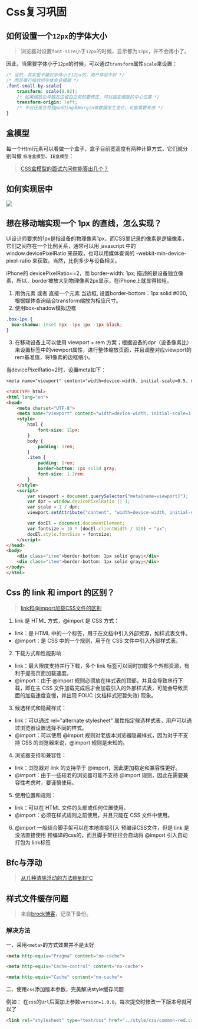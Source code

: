 # Css复习巩固
## 如何设置一个`12px`的字体大小
> 浏览器对设置`font-size`小于`12px`的时候，显示都为`12px`，并不会再小了。

因此，当需要字体小于`12px`的时候，可以通过`transform`属性`scale`来设置：
```css
/* 当然，其实是不建议字体小于12px的，用户体验不好 */
/* 而且强行缩放后字体会变模糊 */
.font-small-by-scale{
    transform: scale(0.82);
    /* 如果缩放后导致左边留白之前的要修正，可以指定缩放的中心位置 */
    transform-origin: left;
    /* 不过还是会导致padding和margin等数据发生变化，可能需要考虑 */
}
```
## 盒模型

每一个Html元素可以看做一个盒子，盒子目前宽高度有两种计算方式，它们就分别叫做 `标准盒模型`、`IE盒模型`：

> [CSS盒模型的面试六问你能答出几个？]( https://juejin.cn/post/6988877671606272031 )

## 如何实现居中
![](https://cdnjson.com/images/2024/04/23/imagedccc397ba4f232ea.png)

## 想在移动端实现一个 1px 的直线，怎么实现？
UI设计师要求的1px是指设备的物理像素1px，而CSS里记录的像素是逻辑像素，它们之间存在一个比例关系，通常可以用 javascript 中的 window.devicePixelRatio 来获取，也可以用媒体查询的 -webkit-min-device-pixel-ratio 来获取。当然，比例多少与设备相关。

iPhone的 devicePixelRatio==2，而 border-width: 1px; 描述的是设备独立像素，所以，border被放大到物理像素2px显示，在iPhone上就显得较粗。

1. 用伪元素 或者 直接一个元素 当边框, 设置border-bottom：1px solid #000, 根据媒体查询结合transform缩放为相应尺寸。
2. 使用box-shadow模拟边框
```css
.box-1px {
  box-shadow: inset 0px -1px 1px -1px black;
}

```
3. 在移动设备上可以使用 viewport + rem 方案；根据设备的dpr（设备像素比）来设置<meta>标签中的viewport属性，进行整体缩放页面，并且调整对应viewport的rem基准值，将1像素的边框缩小。

当devicePixelRatio=2时，设置meta如下：
```css
<meta name="viewport" content="width=device-width, initial-scale=0.5, maximum-scale=0.5, minimum-scale=0.5, user-scalable=no">
```
```html
<!DOCTYPE html>
<html lang="en">
<head>
    <meta charset="UTF-8">
    <meta name="viewport" content="width=device-width, initial-scale=1, maximum-scale=1, minimum-scale=1, user-scalable=no">
    <style>
        html {
            font-size: 11px;
        }
        body {
            padding: 1rem;
        }
        .item {
            padding: 1rem;
            border-bottom: 1px solid gray;
            font-size: 1.2rem;
        }
    </style>
    <script>
        var viewport = document.querySelector("meta[name=viewport]");
        var dpr = window.devicePixelRatio || 1;
        var scale = 1 / dpr;
        viewport.setAttribute("content", "width=device-width, initial-scale=" + scale + ", maximum-scale=" + scale + ", minimum-scale=" + scale + ", user-scalable=no");

        var docEl = document.documentElement;
        var fontsize = 10 * (docEl.clientWidth / 320) + "px";
        docEl.style.fontSize = fontsize;
    </script>
</head>
<body>
    <div class="item">border-bottom: 1px solid gray;</div>
    <div class="item">border-bottom: 1px solid gray;</div>
</body>
</html>
```

## Css 的 link 和 import 的区别？
> [link和@import加载CSS文件的区别](https://juejin.cn/post/7356114363881455655?searchId=20240424102254DC94D5463020506A7C64)

1. link 是 HTML 方式，@import 是 CSS 方式：
* link：是 HTML 中的一个标签，用于在文档中引入外部资源，如样式表文件。
* @import：是 CSS 中的一个规则，用于在 CSS 文件中引入外部样式表。
2. 下载方式和性能影响：
* link：最大限度支持并行下载，多个 link 标签可以同时加载多个外部资源，有利于提高页面加载速度。
* @import：由于 @import 规则必须放在样式表的顶部，并且会导致串行下载，即在主 CSS 文件加载完成后才会加载引入的外部样式表，可能会导致页面的加载速度变慢，并出现 FOUC (文档样式短暂失效) 现象。
3. 候选样式和隐藏样式：
* link：可以通过 rel="alternate stylesheet" 属性指定候选样式表，用户可以通过浏览器设置选择不同的样式。
* @import：可以使用 @import 规则对老版本浏览器隐藏样式，因为对于不支持 CSS 的浏览器来说，@import 规则是未知的。
4. 浏览器支持和兼容性：
* link：浏览器对 link 的支持早于 @import，因此更加稳定和兼容性更好。
* @import：由于一些较老的浏览器可能不支持 @import 规则，因此在需要兼容性考虑时，要谨慎使用。
5. 使用位置和规则：
* link：可以在 HTML 文件的头部或任何位置使用。
* @import：必须在样式规则之前使用，并且只能在 CSS 文件中使用。
6. @import 一般结合脚手架可以在本地直接引入 预编译CSS文件，但是 link 是没法直接使用 预编译的css的，而且脚手架往往会自动将 @import 引入自动打包为 link标签

## Bfc与浮动
> [从几种清除浮动的方法聊到BFC](https://juejin.cn/post/6956224653526302733#comment)

## 样式文件缓存问题
> 来自[brock博客](https://www.cnblogs.com/brock/p/11673173.html)，记录下备份。
### 解决方法
一、采用`<meta>`的方式效果并不是太好
```html
<meta http-equiv="Pragma" content="no-cache">

<meta http-equiv="Cache-control" content="no-cache">

<meta http-equiv="Cache" content="no-cache">
```

二、使用`css`添加版本参数，完美解决style缓存问题 

例如： 在`css`的`Url`后面加上参数`version=1.0.0`，每次提交时修改一下版本号就可以了
```html
<link rel="stylesheet" type="text/css" href="../style/css/common-red.css?version=1.0.0">